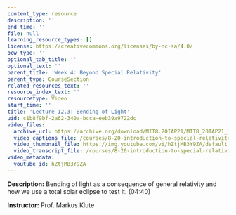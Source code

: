 ```yaml
---
content_type: resource
description: ''
end_time: ''
file: null
learning_resource_types: []
license: https://creativecommons.org/licenses/by-nc-sa/4.0/
ocw_type: ''
optional_tab_title: ''
optional_text: ''
parent_title: 'Week 4: Beyond Special Relativity'
parent_type: CourseSection
related_resources_text: ''
resource_index_text: ''
resourcetype: Video
start_time: ''
title: 'Lecture 12.3: Bending of Light'
uid: c1b8f9bf-2a62-340a-bcca-eeb39a9722dc
video_files:
  archive_url: https://archive.org/download/MIT8.20IAP21/MIT8_20IAP21_lec12-3_300k.mp4
  video_captions_file: /courses/8-20-introduction-to-special-relativity-january-iap-2021/69c0cdeed14256e48dd369a92a4ae4dc_hZtjMB3Y9ZA.vtt
  video_thumbnail_file: https://img.youtube.com/vi/hZtjMB3Y9ZA/default.jpg
  video_transcript_file: /courses/8-20-introduction-to-special-relativity-january-iap-2021/1dfba767d35005650b2623493a3682cf_hZtjMB3Y9ZA.pdf
video_metadata:
  youtube_id: hZtjMB3Y9ZA
---
```


**Description:** Bending of light as a consequence of general relativity and how we use a total solar eclipse to test it. (04:40)

**Instructor:** Prof. Markus Klute

